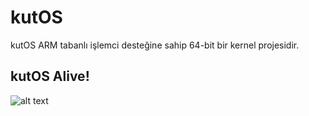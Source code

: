 # kutOS

kutOS ARM tabanlı işlemci desteğine sahip 64-bit bir kernel projesidir. 

## kutOS Alive!
![alt text](https://github.com/[aggelen]/[kutos]/blob/[noos]/static/kutos_alive.png?raw=true)
